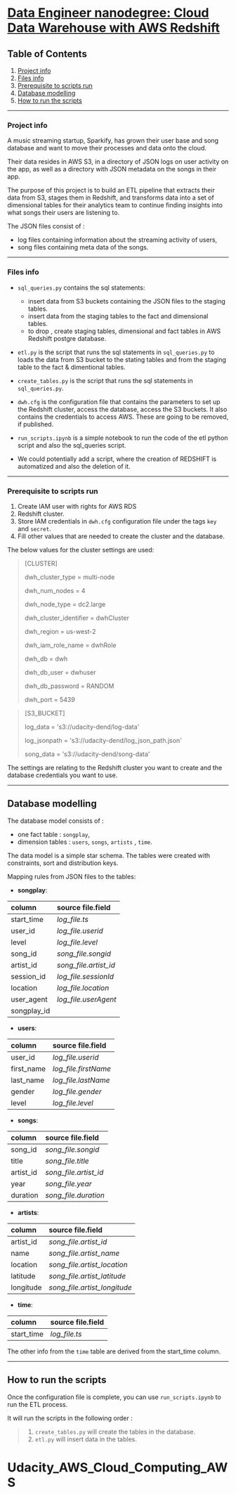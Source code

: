 # <u>Data Engineer nanodegree: Cloud Data Warehouse with AWS Redshift</u>
## Table of Contents
1. [Project info](#project-info)
2. [Files info](#files-info)
3. [Prerequisite to scripts run](#pre-requisite)
4. [Database modelling](#database-modelling)
5. [How to run the scripts](#how-to-run-the-scripts)

***

### Project info

A music streaming startup, Sparkify, has grown their user base and song database and want to move their processes and data onto the cloud.

Their data resides in AWS S3, in a directory of JSON logs on user activity on the app, as well as a directory with JSON metadata on the songs in their app.

The purpose of this project is to build an ETL pipeline that extracts their data from S3, stages them in Redshift, and transforms data into a set of dimensional tables for their analytics team to continue finding insights into what songs their users are listening to.

The JSON files consist of :
* log files containing information about the streaming activity of users,
* song files containing meta data of the songs.


***
### Files info

* `sql_queries.py` contains the sql statements:
    * insert data from S3 buckets containing the JSON files to the staging tables.
    * insert data from the staging tables to the fact and dimensional tables.
    * to drop , create staging tables, dimensional and fact tables in AWS Redshift postgre  database.


* `etl.py` is the script that runs the sql statements in `sql_queries.py` to loads the data from S3 bucket to the stating tables and from the staging table to the fact & dimentional tables.
* `create_tables.py` is the script that runs the sql statements in `sql_queries.py`.
* `dwh.cfg` is the configuration file that contains the parameters to set up the Redshift cluster, access the database, access the S3 buckets. It also contains the credentials to access AWS. These are going to be removed, if published.
* `run_scripts.ipynb` is a simple notebook to run the code of the etl python script and also the sql_queries script.
* We could potentially add a script, where the creation of REDSHIFT is automatized and also the deletion of it.
***
### Prerequisite to scripts run

1. Create IAM user with rights for AWS RDS
2. Redshift cluster.
3. Store IAM credentials in `dwh.cfg` configuration file under the tags `key` and `secret`.
4. Fill other values that are needed to create the cluster and the database.

The below values for the cluster settings are used:

>[CLUSTER]
>
> dwh_cluster_type = multi-node
>
> dwh_num_nodes = 4
>
> dwh_node_type = dc2.large
>
> dwh_cluster_identifier = dwhCluster
>
> dwh_region = us-west-2
>
> dwh_iam_role_name = dwhRole
>
> dwh_db = dwh
>
> dwh_db_user = dwhuser
>
> dwh_db_password = RANDOM
>
> dwh_port = 5439

> [S3_BUCKET]
>
> log_data = 's3://udacity-dend/log-data'
>
> log_jsonpath = 's3://udacity-dend/log_json_path.json'
>
> song_data = 's3://udacity-dend/song-data'

The settings are relating to the Redshift cluster you want to create and the database credentials you want to use.


***
## Database modelling

The database model consists of :
* one fact table : `songplay`,
* dimension tables : `users`, `songs`, `artists` , `time`.

The data model is a simple star schema.
The tables were created with constraints, sort and distribution keys.

Mapping rules from JSON files to the tables:

* __songplay__:

| column | source file.field  |
|:--------------|:-------------|
| start_time | *log_file.ts* |
| user_id | *log_file.userid* |
| level | *log_file.level* |
| song_id | *song_file.songid*|
| artist_id | *song_file.artist_id*|
| session_id | *log_file.sessionId*|
| location | *log_file.location*|
| user_agent | *log_file.userAgent*|
| songplay_id | |


* __users__:

| column | source file.field  |
|:--------------|:-------------|
| user_id | *log_file.userid* |
| first_name | *log_file.firstName* |
| last_name | *log_file.lastName* |
| gender | *log_file.gender*|
| level | *log_file.level*|

* __songs__:

| column | source file.field  |
|:--------------|:-------------|
| song_id | *song_file.songid* |
| title | *song_file.title* |
| artist_id | *song_file.artist_id* |
| year | *song_file.year*|
| duration | *song_file.duration*|

* __artists__:

| column | source file.field  |
|:--------------|:-------------|
| artist_id | *song_file.artist_id* |
| name | *song_file.artist_name* |
| location | *song_file.artist_location* |
| latitude | *song_file.artist_latitude*|
| longitude | *song_file.artist_longitude*|

* __time__:

| column | source file.field  |
|:--------------|:-------------|
| start_time | *log_file.ts* |

The other info from the `time` table are derived
from the start_time column.


***

## How to run the scripts


Once the configuration file is complete, you can use `run_scripts.ipynb` to run the ETL process.

It will run the scripts in the following order :
> 1. `create_tables.py` will create the tables in the database.
> 2. `etl.py` will insert data in the tables.
# Udacity_AWS_Cloud_Computing_AWS
